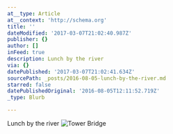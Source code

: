 ```yaml
---
at__type: Article
at__context: 'http://schema.org'
title: ''
dateModified: '2017-03-07T21:02:40.987Z'
publisher: {}
author: []
inFeed: true
description: Lunch by the river
via: {}
datePublished: '2017-03-07T21:02:41.634Z'
sourcePath: _posts/2016-08-05-lunch-by-the-river.md
starred: false
datePublishedOriginal: '2016-08-05T12:11:52.719Z'
_type: Blurb

---
```

Lunch by the river
![Tower Bridge](https://the-grid-user-content.s3-us-west-2.amazonaws.com/df2f7615-e61a-4ab5-b0b5-dad32951828b.jpg)